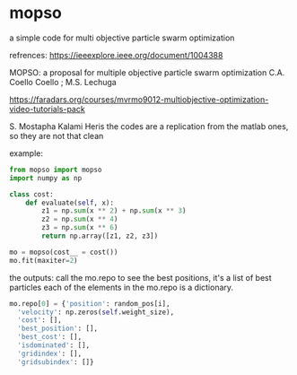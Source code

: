# mopso
a simple code for multi objective particle swarm optimization

refrences:
https://ieeexplore.ieee.org/document/1004388

MOPSO: a proposal for multiple objective particle swarm optimization
C.A. Coello Coello ; M.S. Lechuga

https://faradars.org/courses/mvrmo9012-multiobjective-optimization-video-tutorials-pack

S. Mostapha Kalami Heris
the codes are a replication from the matlab ones, so they are not that clean

example:

```python
from mopso import mopso
import numpy as np

class cost:            
    def evaluate(self, x):
        z1 = np.sum(x ** 2) + np.sum(x ** 3)
        z2 = np.sum(x ** 4)
        z3 = np.sum(x ** 6)
        return np.array([z1, z2, z3])

mo = mopso(cost__ = cost())
mo.fit(maxiter=2)
```

the outputs: 
call the mo.repo to see the best positions, it's a list of best particles
each of the elements in the mo.repo is a dictionary.
```python
mo.repo[0] = {'position': random_pos[i],
  'velocity': np.zeros(self.weight_size),
  'cost': [],
  'best_position': [],
  'best_cost': [],
  'isdominated': [],
  'gridindex': [],
  'gridsubindex': []}
```



